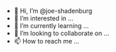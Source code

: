 - 👋 Hi, I’m @joe-shadenburg
- 👀 I’m interested in ...
- 🌱 I’m currently learning ...
- 💞️ I’m looking to collaborate on ...
- 📫 How to reach me ...

<!---
joe-shadenburg/joe-shadenburg is a ✨ special ✨ repository because its `README.md` (this file) appears on your GitHub profile.
You can click the Preview link to take a look at your changes.
--->
